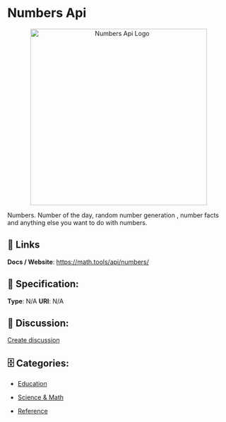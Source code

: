 # Numbers Api
<p align="center">
    <img width="400" src="https://raw.githubusercontent.com/apis-list/apis-list/main/apis/numbers-api/logo_256x256.png" alt="Numbers Api Logo"/>
</p>

Numbers. Number of the day, random number generation , number facts and anything else you want to do with numbers.

##  🔗 Links
**Docs / Website**: https://math.tools/api/numbers/

## 🧬 Specification:
**Type**:  N/A 
**URI**:  N/A 

## 💬 Discussion:
[Create discussion](https://github.com/apis-list/apis-list/discussions/new)

## 🗄️ Categories:
- [Education](https://github.com/apis-list/apis-list#education)
- [Science & Math](https://github.com/apis-list/apis-list#science-and-math)



- [Reference](https://github.com/apis-list/apis-list#reference)



